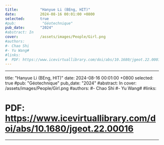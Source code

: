 ```yaml
---
title:          "Hanyue Li (BEng, HIT)"
date:           2024-08-16 00:01:00 +0800
selected:       true
#pub:            "Géotechnique"
pub_date:       "2024"
#abstract: In 
cover:          /assets/images/People/Girl.png
#authors:
#- Chao Shi
#- Yu Wang#
#links:
#  PDF: https://www.icevirtuallibrary.com/doi/abs/10.1680/jgeot.22.00016
---
```

---
title:          "Hanyue Li (BEng, HIT)"
date:           2024-08-16 00:01:00 +0800
selected:       true
#pub:            "Géotechnique"
pub_date:       "2024"
#abstract: In 
cover:          /assets/images/People/Girl.png
#authors:
#- Chao Shi
#- Yu Wang#
#links:
#  PDF: https://www.icevirtuallibrary.com/doi/abs/10.1680/jgeot.22.00016
---
